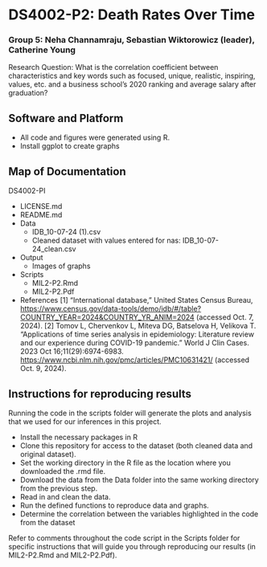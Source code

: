 # DS4002-P2: Death Rates Over Time
### Group 5: Neha Channamraju, Sebastian Wiktorowicz (leader), Catherine Young
Research Question: What is the correlation coefficient between characteristics and key words such as focused, unique, realistic, inspiring, values, etc. and a business school’s 2020 ranking and average salary after graduation?

## Software and Platform
- All code and figures were generated using R.
- Install ggplot to create graphs

## Map of Documentation
DS4002-PI
- LICENSE.md
- README.md
- Data
  - IDB_10-07-24 (1).csv
  - Cleaned dataset with values entered for nas: IDB_10-07-24_clean.csv
- Output
    - Images of graphs 
- Scripts
    - MIL2-P2.Rmd
    - MIL2-P2.Pdf
- References
[1] “International database,” United States Census Bureau, https://www.census.gov/data-tools/demo/idb/#/table?COUNTRY_YEAR=2024&COUNTRY_YR_ANIM=2024  (accessed Oct. 7, 2024). 
[2] Tomov L, Chervenkov L, Miteva DG, Batselova H, Velikova T. “Applications of time series analysis in epidemiology: Literature review and our experience during COVID-19 pandemic.” World J Clin Cases. 2023 Oct 16;11(29):6974-6983. https://www.ncbi.nlm.nih.gov/pmc/articles/PMC10631421/ (accessed Oct. 9, 2024).

## Instructions for reproducing results
Running the code in the scripts folder will generate the plots and analysis that we used for our inferences in this project. 

- Install the necessary packages in R
- Clone this repository for access to the dataset (both cleaned data and original dataset).
- Set the working directory in the R file as the location where you downloaded the .rmd file.
- Download the data from the Data folder into the same working directory from the previous step.
- Read in and clean the data.
- Run the defined functions to reproduce data and graphs.
- Determine the correlation between the variables highlighted in the code from the dataset

Refer to comments throughout the code script in the Scripts folder for specific instructions that will guide you through reproducing our results (in MIL2-P2.Rmd and MIL2-P2.Pdf).
